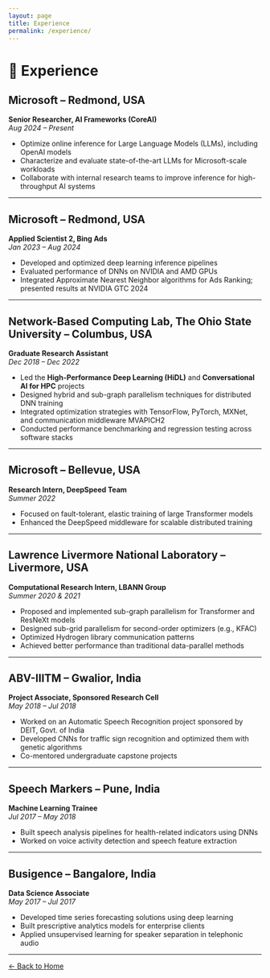 ```yaml
---
layout: page
title: Experience
permalink: /experience/
---
```


# 💼 Experience

## Microsoft – Redmond, USA  
**Senior Researcher, AI Frameworks (CoreAI)**  
*Aug 2024 – Present*  
- Optimize online inference for Large Language Models (LLMs), including OpenAI models  
- Characterize and evaluate state-of-the-art LLMs for Microsoft-scale workloads  
- Collaborate with internal research teams to improve inference for high-throughput AI systems

---

## Microsoft – Redmond, USA  
**Applied Scientist 2, Bing Ads**  
*Jan 2023 – Aug 2024*  
- Developed and optimized deep learning inference pipelines  
- Evaluated performance of DNNs on NVIDIA and AMD GPUs  
- Integrated Approximate Nearest Neighbor algorithms for Ads Ranking; presented results at NVIDIA GTC 2024

---

## Network-Based Computing Lab, The Ohio State University – Columbus, USA  
**Graduate Research Assistant**  
*Dec 2018 – Dec 2022*  
- Led the **High-Performance Deep Learning (HiDL)** and **Conversational AI for HPC** projects  
- Designed hybrid and sub-graph parallelism techniques for distributed DNN training  
- Integrated optimization strategies with TensorFlow, PyTorch, MXNet, and communication middleware MVAPICH2  
- Conducted performance benchmarking and regression testing across software stacks

---

## Microsoft – Bellevue, USA  
**Research Intern, DeepSpeed Team**  
*Summer 2022*  
- Focused on fault-tolerant, elastic training of large Transformer models  
- Enhanced the DeepSpeed middleware for scalable distributed training

---

## Lawrence Livermore National Laboratory – Livermore, USA  
**Computational Research Intern, LBANN Group**  
*Summer 2020 & 2021*  
- Proposed and implemented sub-graph parallelism for Transformer and ResNeXt models  
- Designed sub-grid parallelism for second-order optimizers (e.g., KFAC)  
- Optimized Hydrogen library communication patterns  
- Achieved better performance than traditional data-parallel methods

---

## ABV-IIITM – Gwalior, India  
**Project Associate, Sponsored Research Cell**  
*May 2018 – Jul 2018*  
- Worked on an Automatic Speech Recognition project sponsored by DEIT, Govt. of India  
- Developed CNNs for traffic sign recognition and optimized them with genetic algorithms  
- Co-mentored undergraduate capstone projects

---

## Speech Markers – Pune, India  
**Machine Learning Trainee**  
*Jul 2017 – May 2018*  
- Built speech analysis pipelines for health-related indicators using DNNs  
- Worked on voice activity detection and speech feature extraction

---

## Busigence – Bangalore, India  
**Data Science Associate**  
*May 2017 – Jul 2017*  
- Developed time series forecasting solutions using deep learning  
- Built prescriptive analytics models for enterprise clients  
- Applied unsupervised learning for speaker separation in telephonic audio

---

[← Back to Home](/)

